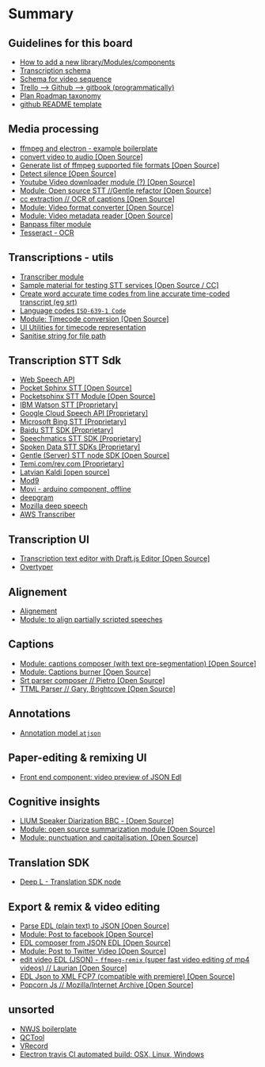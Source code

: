 # Summary

## Guidelines for this board

* [How to add a new library/Modules/components](docs/Guidelines-for-this-board/How-to-add-a-new-libraryModulescomponents.md)
* [Transcription schema](docs/Guidelines-for-this-board/Transcription-schema.md)
* [Schema for video sequence](docs/Guidelines-for-this-board/Schema-for-video-sequence.md)
* [Trello --> Github --> gitbook (programmatically)](docs/Guidelines-for-this-board/Trello----Github----gitbook-programmatically.md)
* [Plan Roadmap taxonomy](docs/Guidelines-for-this-board/Plan-Roadmap-taxonomy.md)
* [github README template](docs/Guidelines-for-this-board/github-README-template.md)


## Media processing

* [ffmpeg and electron - example boilerplate](docs/Media-processing/ffmpeg-and-electron---example-boilerplate.md)
* [convert video to audio [Open Source]](docs/Media-processing/convert-video-to-audio-[Open-Source].md)
* [Generate list of ffmpeg supported file formats [Open Source]](docs/Media-processing/Generate-list-of-ffmpeg-supported-file-formats-[Open-Source].md)
* [Detect silence [Open Source]](docs/Media-processing/Detect-silence-[Open-Source].md)
* [Youtube Video downloader module (?) [Open Source]](docs/Media-processing/Youtube-Video-downloader-module--[Open-Source].md)
* [Module: Open source STT //Gentle refactor [Open Source]](docs/Media-processing/Module-Open-source-STT-Gentle-refactor-[Open-Source].md)
* [cc extraction // OCR of captions [Open Source]](docs/Media-processing/cc-extraction--OCR-of-captions-[Open-Source].md)
* [Module: Video format converter [Open Source]](docs/Media-processing/Module-Video-format-converter-[Open-Source].md)
* [Module: Video metadata reader [Open Source]](docs/Media-processing/Module-Video-metadata-reader-[Open-Source].md)
* [Banpass filter module](docs/Media-processing/Banpass-filter-module.md)
* [Tesseract - OCR](docs/Media-processing/Tesseract---OCR.md)


## Transcriptions - utils

* [Transcriber module](docs/Transcriptions---utils/Transcriber-module.md)
* [Sample material for testing STT services [Open Source / CC]](docs/Transcriptions---utils/Sample-material-for-testing-STT-services-[Open-Source--CC].md)
* [Create word accurate time codes from line accurate time-coded transcript (eg srt)](docs/Transcriptions---utils/Create-word-accurate-time-codes-from-line-accurate-time-coded-transcript-eg-srt.md)
* [Language codes `ISO-639-1 Code`](docs/Transcriptions---utils/Language-codes-`ISO-639-1-Code`.md)
* [Module: Timecode conversion [Open Source]](docs/Transcriptions---utils/Module-Timecode-conversion-[Open-Source].md)
* [UI Utilities for timecode representation](docs/Transcriptions---utils/UI-Utilities-for-timecode-representation.md)
* [Sanitise string for file path](docs/Transcriptions---utils/Sanitise-string-for-file-path.md)


## Transcription STT Sdk

* [Web Speech API](docs/Transcription-STT-Sdk/Web-Speech-API.md)
* [Pocket Sphinx STT [Open Source]](docs/Transcription-STT-Sdk/Pocket-Sphinx-STT-[Open-Source].md)
* [Pocketsphinx STT Module [Open Source]](docs/Transcription-STT-Sdk/Pocketsphinx-STT-Module-[Open-Source].md)
* [IBM Watson STT [Proprietary]](docs/Transcription-STT-Sdk/IBM-Watson-STT-[Proprietary].md)
* [Google Cloud Speech API [Proprietary]](docs/Transcription-STT-Sdk/Google-Cloud-Speech-API-[Proprietary].md)
* [Microsoft Bing STT [Proprietary]](docs/Transcription-STT-Sdk/Microsoft-Bing-STT-[Proprietary].md)
* [Baidu STT SDK [Proprietary]](docs/Transcription-STT-Sdk/Baidu-STT-SDK-[Proprietary].md)
* [Speechmatics STT SDK [Proprietary]](docs/Transcription-STT-Sdk/Speechmatics-STT-SDK-[Proprietary].md)
* [Spoken Data STT SDKs [Proprietary]](docs/Transcription-STT-Sdk/Spoken-Data-STT-SDKs-[Proprietary].md)
* [Gentle (Server) STT node SDK [Open Source]](docs/Transcription-STT-Sdk/Gentle-Server-STT-node-SDK-[Open-Source].md)
* [Temi.com/rev.com [Proprietary]](docs/Transcription-STT-Sdk/Temi.comrev.com-[Proprietary].md)
* [Latvian Kaldi [open source]](docs/Transcription-STT-Sdk/Latvian-Kaldi-[open-source].md)
* [Mod9](docs/Transcription-STT-Sdk/Mod9.md)
* [Movi - arduino component, offline](docs/Transcription-STT-Sdk/Movi---arduino-component,-offline.md)
* [deepgram](docs/Transcription-STT-Sdk/deepgram.md)
* [Mozilla deep speech](docs/Transcription-STT-Sdk/Mozilla-deep-speech.md)
* [AWS Transcriber](docs/Transcription-STT-Sdk/AWS-Transcriber.md)


## Transcription UI

* [Transcription text editor with Draft.js Editor [Open Source]](docs/Transcription-UI/Transcription-text-editor-with-Draft.js-Editor-[Open-Source].md)
* [Overtyper](docs/Transcription-UI/Overtyper.md)


## Alignement

* [Alignement](docs/Alignement/Alignement.md)
* [Module: to align partially scripted speeches](docs/Alignement/Module-to-align-partially-scripted-speeches.md)


## Captions

* [Module: captions composer (with text pre-segmentation) [Open Source]](docs/Captions/Module-captions-composer-with-text-pre-segmentation-[Open-Source].md)
* [Module: Captions burner [Open Source]](docs/Captions/Module-Captions-burner-[Open-Source].md)
* [Srt parser composer // Pietro [Open Source]](docs/Captions/Srt-parser-composer--Pietro-[Open-Source].md)
* [TTML Parser // Gary, Brightcove [Open Source]](docs/Captions/TTML-Parser--Gary,-Brightcove-[Open-Source].md)


## Annotations

* [Annotation model `atjson`](docs/Annotations/Annotation-model-`atjson`.md)


## Paper-editing & remixing UI

* [Front end component: video preview of JSON Edl](docs/Paper-editing-&-remixing-UI/Front-end-component-video-preview-of-JSON-Edl.md)


## Cognitive insights

* [LIUM Speaker Diarization BBC - [Open Source]](docs/Cognitive-insights/LIUM-Speaker-Diarization-BBC---[Open-Source].md)
* [Module: open source summarization module [Open Source]](docs/Cognitive-insights/Module-open-source-summarization-module-[Open-Source].md)
* [Module: punctuation and capitalisation. [Open Source]](docs/Cognitive-insights/Module-punctuation-and-capitalisation.-[Open-Source].md)


## Translation SDK

* [Deep L - Translation SDK node](docs/Translation-SDK/Deep-L---Translation-SDK-node.md)


## Export & remix & video editing

* [Parse EDL (plain text) to JSON [Open Source]](docs/Export-&-remix-&-video-editing/Parse-EDL-plain-text-to-JSON-[Open-Source].md)
* [Module: Post to facebook [Open Source]](docs/Export-&-remix-&-video-editing/Module-Post-to-facebook-[Open-Source].md)
* [EDL composer from JSON EDL [Open Source]](docs/Export-&-remix-&-video-editing/EDL-composer-from-JSON-EDL-[Open-Source].md)
* [Module: Post to Twitter Video [Open Source]](docs/Export-&-remix-&-video-editing/Module-Post-to-Twitter-Video-[Open-Source].md)
* [edit video EDL (JSON) - `ffmpeg-remix` (super fast video editing of mp4 videos) // Laurian [Open Source]](docs/Export-&-remix-&-video-editing/edit-video-EDL-JSON---`ffmpeg-remix`-super-fast-video-editing-of-mp4-videos--Laurian-[Open-Source].md)
* [EDL Json to XML FCP7 (compatible with premiere) [Open Source]](docs/Export-&-remix-&-video-editing/EDL-Json-to-XML-FCP7-compatible-with-premiere-[Open-Source].md)
* [Popcorn Js // Mozilla/Internet Archive [Open Source]](docs/Export-&-remix-&-video-editing/Popcorn-Js--MozillaInternet-Archive-[Open-Source].md)


## unsorted

* [NWJS boilerplate](docs/unsorted/NWJS-boilerplate.md)
* [QCTool](docs/unsorted/QCTool.md)
* [VRecord](docs/unsorted/VRecord.md)
* [Electron travis CI automated build: OSX, Linux, Windows](docs/unsorted/Electron-travis-CI-automated-build-OSX,-Linux,-Windows.md)
